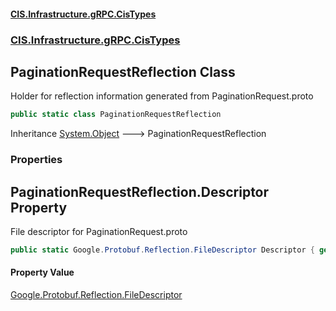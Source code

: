 #### [CIS.Infrastructure.gRPC.CisTypes](index.md 'index')
### [CIS.Infrastructure.gRPC.CisTypes](CIS.Infrastructure.gRPC.CisTypes.md 'CIS.Infrastructure.gRPC.CisTypes')

## PaginationRequestReflection Class

Holder for reflection information generated from PaginationRequest.proto

```csharp
public static class PaginationRequestReflection
```

Inheritance [System.Object](https://docs.microsoft.com/en-us/dotnet/api/System.Object 'System.Object') &#129106; PaginationRequestReflection
### Properties

<a name='CIS.Infrastructure.gRPC.CisTypes.PaginationRequestReflection.Descriptor'></a>

## PaginationRequestReflection.Descriptor Property

File descriptor for PaginationRequest.proto

```csharp
public static Google.Protobuf.Reflection.FileDescriptor Descriptor { get; }
```

#### Property Value
[Google.Protobuf.Reflection.FileDescriptor](https://docs.microsoft.com/en-us/dotnet/api/Google.Protobuf.Reflection.FileDescriptor 'Google.Protobuf.Reflection.FileDescriptor')